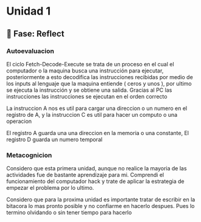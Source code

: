 # Unidad 1

## 🤔 Fase: Reflect

### Autoevaluacion

 El ciclo Fetch-Decode-Execute se trata de un proceso en el cual el computador o la maquina busca una instrucción para ejecutar, posteriormente a esto decodifica las instrucciones recibidas por medio de los inputs al lenguaje que la maquina entiende ( ceros y unos ), por ultimo se ejecuta la instrucción y se obtiene una salida. Gracias al PC las instrucciones las instrucciones se ejecutan en el orden correcto

La instruccion A nos es util para cargar una direccion o un numero en el registro de A, y la instruccion C es util para hacer un computo o una operacion

 El registro A guarda una una direccion en la memoria o una constante, El registro D guarda un numero temporal


### Metacognicion

Considero que esta primera unidad, aunque no realice la mayoria de las actividades fue de bastante aprendizaje para mi. Comprendi el funcionamiento del computador hack y trate de aplicar la estrategia de empezar el problema por lo ultimo.

Considero que para la proxima unidad es importante tratar de escribir en la bitacora lo mas pronto posible y no confiarme en hacerlo despues. Pues lo  termino olvidando o sin tener tiempo para hacerlo
